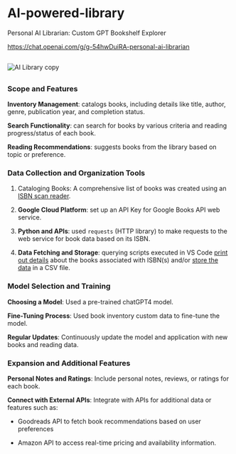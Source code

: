 # AI-powered-library

Personal AI Librarian:  Custom GPT Bookshelf Explorer

https://chat.openai.com/g/g-54hwDuiRA-personal-ai-librarian 
## 
![AI Library copy](https://github.com/ilirjanahyseni/personal-library/assets/92699878/61033d70-68e2-4d1e-bfa9-c8e7a26693a2) 

## 
### Scope and Features 
**Inventory Management**: catalogs books, including details like title, author, genre, publication year, and completion status.

**Search Functionality**: can search for books by various criteria and reading progress/status of each book. 

**Reading Recommendations**: suggests books from the library based on topic or preference. 

### Data Collection and Organization Tools
1. Cataloging Books: A comprehensive list of books was created using an [ISBN scan reader](https://play.google.com/store/apps/details?id=org.micla.MiClaScanISBN&hl=en_US&gl=US).

2. **Google Cloud Platform**: set up an API Key for Google Books API web service. 
3. **Python and APIs**: used `requests` (HTTP library) to make requests to the web service for book data based on its ISBN.
4. **Data Fetching and Storage**: querying scripts executed in VS Code [print out details](https://github.com/ilirjanahyseni/AI-powered-library/blob/main/import%20requests2.py) about the books associated with ISBN(s) and/or [store the data]( https://github.com/ilirjanahyseni/AI-powered-library/blob/main/import%20requests.py) in a CSV file. 


### Model Selection and Training 
**Choosing a Model**: Used a pre-trained chatGPT4 model.

**Fine-Tuning Process**: Used book inventory custom data to fine-tune the model.

**Regular Updates**: Continuously update the model and application with new books and reading data.

### Expansion and Additional Features 
**Personal Notes and Ratings**: Include personal notes, reviews, or ratings for each book.

**Connect with External APIs**: Integrate with APIs for additional data or features such as:

- Goodreads API to fetch book recommendations based on user preferences

- Amazon API to access real-time pricing and availability information.






